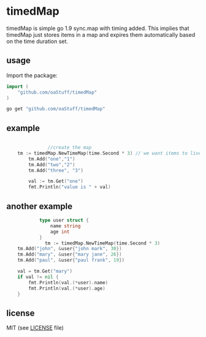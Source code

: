 # timedMap

timedMap is simple go 1.9 sync.map with timing added. This implies that timedMap just
stores items in a map and expires them automatically based on the time duration set.
## usage

Import the package:

```go
import (
	"github.com/oaStuff/timedMap"
)

```

```bash
go get "github.com/oaStuff/timedMap"
```


## example

```go

               //create the map
	tm := timedMap.NewTimeMap(time.Second * 3) // we want items to live in the map for only 3 seconds
    	tm.Add("one","1")
    	tm.Add("two","2")
    	tm.Add("three", "3")

    	val := tm.Get("one")
    	fmt.Println("value is " + val)

```

## another example

```go
            type user struct {
                name string
                age int
            }
              tm := timedMap.NewTimeMap(time.Second * 3)
	tm.Add("john", &user{"john mark", 30})
	tm.Add("mary", &user{"mary jane", 26})
	tm.Add("paul", &user{"paul frank", 19})

	val = tm.Get("mary")
	if val != nil {
	    fmt.Println(val.(*user).name)
	    fmt.Println(val.(*user).age)
	}
```
## license
MIT (see [LICENSE](https://github.com/orcaman/concurrent-map/blob/master/LICENSE) file)